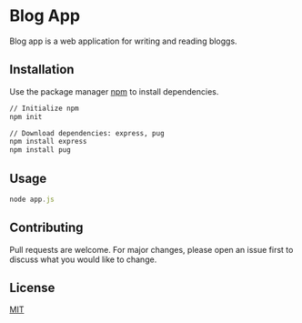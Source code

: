 # Blog App

Blog app is a web application for writing and reading bloggs.

## Installation

Use the package manager [npm](https://www.npmjs.com/) to install dependencies.

```bash
// Initialize npm
npm init

// Download dependencies: express, pug
npm install express
npm install pug
```

## Usage

```javascript
node app.js
```

## Contributing

Pull requests are welcome. For major changes, please open an issue first to discuss what you would like to change.

## License

[MIT](https://choosealicense.com/licenses/mit/)
